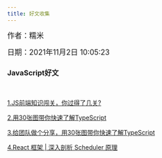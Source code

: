 ```yaml
---
title: 好文收集
---
```


<big>作者：糯米</big>

<big>日期：2021年11月2日 10:05:23</big>

### JavaScript好文
<br/>

<article>
    <p><a href="https://mp.weixin.qq.com/s/pX0lJCoVBTUfWjDEdygJJw" target="blank">1.JS前端知识闯关，你过得了几关?</a></p>
    <p><a href="https://mp.weixin.qq.com/s/jEMsn42XbaowjdO1HjMoOQ" target="blank">2.用30张图带你快速了解TypeScript</a></p>
    <p>
    <a href="https://mp.weixin.qq.com/s/Vkic7gMeUzWT9w8O50TLlw" target="blank"> 3.给团队做个分享，用30张图带你快速了解TypeScript</a>
    </p>
    <p>
        <a href="https://juejin.cn/post/7049659144344698893?share_token=7a849ac4-f736-4d3d-9b92-e2d0f0cc720a" target="blank"> 
        4.React 框架 | 深入剖析 Scheduler 原理
        </a>
    </p>
</article>
